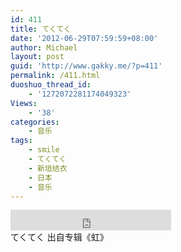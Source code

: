 ```yaml
---
id: 411
title: てくてく
date: '2012-06-29T07:59:59+08:00'
author: Michael
layout: post
guid: 'http://www.gakky.me/?p=411'
permalink: /411.html
duoshuo_thread_id:
    - '1272072281174049323'
Views:
    - '38'
categories:
    - 音乐
tags:
    - smile
    - てくてく
    - 新垣结衣
    - 日本
    - 音乐
---
```


<div class="audio_player"><iframe allowtransparency="true" frameborder="0" height="33" loading="lazy" scrolling="no" src="http://www.diandian.com/n/common/player?feedId=6df00020-c182-11e1-b8b5-782bcb32ff27" width="257"></iframe></div>てくてく 出自专辑《虹》
